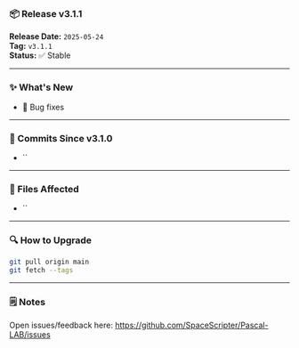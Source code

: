 ### 📦 Release v3.1.1

**Release Date:** `2025-05-24`  
**Tag:** `v3.1.1`  
**Status:** ✅ Stable

---

### ✨ What's New
- 🔧 Bug fixes

---

### 🧾 Commits Since v3.1.0
- ``

---

### 📁 Files Affected
- ``

---

### 🔍 How to Upgrade
```bash
git pull origin main
git fetch --tags
```

---

### 🗒️ Notes
Open issues/feedback here: <https://github.com/SpaceScripter/Pascal-LAB/issues>
